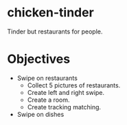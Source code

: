 # chicken-tinder
Tinder but restaurants for people.

# Objectives
- Swipe on restaurants
    - Collect 5 pictures of restaurants.
    - Create left and right swipe.
    - Create a room.
    - Create tracking matching.
- Swipe on dishes
